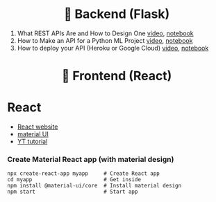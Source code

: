 <h1 align="center">🌚 Backend (Flask)</h1>

1. What REST APIs Are and How to Design One        [video](https://youtu.be/jE6UNVWVTdQ), [notebook](https://www.kaggle.com/rtatman/careercon-intro-to-apis)
2. How to Make an API for a Python ML Project      [video](https://youtu.be/_WSiZ1NREh4), [notebook](https://www.kaggle.com/rtatman/careercon-making-an-app-from-your-modeling-code)
3. How to deploy your API (Heroku or Google Cloud) [video](https://youtu.be/Fxyp8zZ15xo), [notebook](https://www.kaggle.com/rtatman/careercon-deploying-apis-on-heroku-appengine)


<h1 align="center">🌝 Frontend (React)</h1>

# React
- [React website](https://es.reactjs.org)
- [material UI](https://material-ui.com/es)
- [YT tutorial](https://www.youtube.com/watch?v=sBws8MSXN7A&t=1405s)


### Create Material React app (with material design)

```
npx create-react-app myapp     # Create React app
cd myapp                       # Get inside
npm install @material-ui/core  # Install material design
npm start                      # Start app
```

